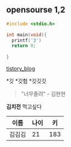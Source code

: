 ## opensourse 1,2

```c
#include <stdio.h>

int main(void){
  printf('3')
  return 0;
  
}
```

[tistory_blog](https://dfksldfskdk.tistory.xom)

*깃
 *깃험
  *깃깃깃
  
  >"너무졸려" - 김현현

**김치전** 먹고싶다

이름 | 나이 | 키
---|---|---|
김김김 | 21 | 183
